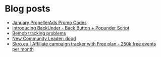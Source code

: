 # Blog posts
<!-- BLOG-POST-LIST:START -->
- [January PropellerAds Promo Codes](https://afflift.com/f/threads/january-propellerads-promo-codes.10169/)
- [Introducing BackUnder - Back Button + Popunder Script](https://afflift.com/f/threads/introducing-backunder-back-button-popunder-script.10073/)
- [Bemob tracking problems](https://afflift.com/f/threads/bemob-tracking-problems.10170/)
- [New Community Leader: dood](https://afflift.com/f/threads/new-community-leader-dood.10163/)
- [Skro.eu | Affiliate campaign tracker with Free plan - 250k free events per month](https://afflift.com/f/threads/skro-eu-affiliate-campaign-tracker-with-free-plan-250k-free-events-per-month.7260/)
<!-- BLOG-POST-LIST:END -->
